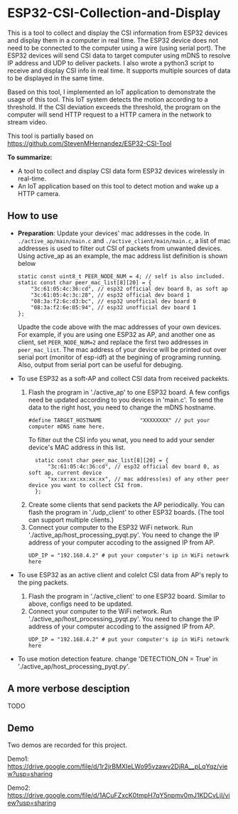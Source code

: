 # ESP32-CSI-Collection-and-Display
This is a tool to collect and display the CSI information from ESP32 devices and display them in a computer in real time. The ESP32 device does not need to be connected to the computer using a wire (using serial port). The ESP32 devices will send CSI data to target computer using mDNS to resolve IP address and UDP to deliver packets. I also wrote a python3 script to receive and display CSI info in real time. It supports multiple sources of data to be displayed in the same time.

Based on this tool, I implemented an IoT application to demonstrate the usage of this tool. This IoT system detects the motion according to a threshold. If the CSI deviation exceeds the threshold, the program on the computer will send HTTP request to a HTTP camera in the network to stream video. 

This tool is partially based on https://github.com/StevenMHernandez/ESP32-CSI-Tool

**To summarize:**

- A tool to collect and display CSI data form ESP32 devices wirelessly in real-time.
- An IoT application based on this tool to detect motion and wake up a HTTP camera.

## How to use

- **Preparation**: Update your devices' mac addresses in the code.
  In `./active_ap/main/main.c` and `./active_client/main/main.c`, a list of mac addresses is used to filter out CSI of packets from unwanted devices.
  Using active_ap as an example, the mac address list definition is shown below
  ```
  static const uint8_t PEER_NODE_NUM = 4; // self is also included.
  static const char peer_mac_list[8][20] = {
      "3c:61:05:4c:36:cd", // esp32 official dev board 0, as soft ap
      "3c:61:05:4c:3c:28", // esp32 official dev board 1
      "08:3a:f2:6c:d3:bc", // esp32 unofficial dev board 0
      "08:3a:f2:6e:05:94", // esp32 unofficial dev board 1
  };
  ```
  Upadte the code above with the mac addresses of your own devices.
  For example, if you are using one ESP32 as AP, and another one as client,
  set `PEER_NODE_NUM=2` and replace the first two addresses in `peer_mac_list`.
  The mac address of your device will be printed out over serial port (monitor of esp-idf) at the begining of programing running.
  Also, output from serial port can be useful for debuging.

- To use ESP32 as a soft-AP and collect CSI data from received packekts.
  1. Flash the program in './active_ap' to one ESP32 board. A few configs need be updated according to you devices in 'main.c'.
     To send the data to the right host, you need to change the mDNS hostname.
        ```
        #define TARGET_HOSTNAME            "XXXXXXXX" // put your computer mDNS name here.
        ```
     To filter out the CSI info you wnat, you need to add your sender device's MAC address in this list.
        ```
          static const char peer_mac_list[8][20] = {
              "3c:61:05:4c:36:cd", // esp32 official dev board 0, as soft ap, current device
              "xx:xx:xx:xx:xx:xx", // mac address(es) of any other peer device you want to collect CSI from.
          };
        ```
  2. Create some clients that send packets the AP periodically. You can flash the program in './udp_client' to other ESP32 boards. (The tool can support multiple clients.)
  3. Connect your computer to the ESP32 WiFi network. Run './active_ap/host_processing_pyqt.py'. You need to change the IP address of your computer accoding to the assigned IP from AP.
        ```
        UDP_IP = "192.168.4.2" # put your computer's ip in WiFi netowrk here
        ```

- To use ESP32 as an active client and colelct CSI data from AP's reply to the ping packets.
    1. Flash the program in './active_client' to one ESP32 board. Similar to above, configs need to be updated.
    2. Connect your computer to the WiFi network. Run './active_ap/host_processing_pyqt.py'. You need to change the IP address of your computer accoding to the assigned IP from AP.
          ```
          UDP_IP = "192.168.4.2" # put your computer's ip in WiFi netowrk here
          ```

- To use motion detection feature. change 'DETECTION_ON = True' in './active_ap/host_processing_pyqt.py'.

## A more verbose desciption
TODO

## Demo
Two demos are recorded for this project.

Demo1: 
https://drive.google.com/file/d/1r2jrBMXIeLWo95vzawv2DjRA__pLqYqz/view?usp=sharing

Demo2: 
https://drive.google.com/file/d/1ACuFZxcK0tmpH7qY5npmv0mJ1KDCvLjI/view?usp=sharing
